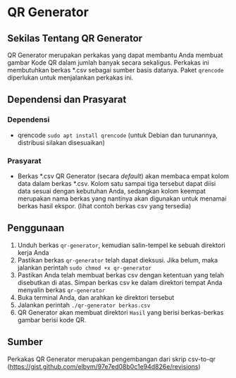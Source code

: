 # QR Generator

## Sekilas Tentang QR Generator
QR Generator merupakan perkakas yang dapat membantu Anda membuat gambar Kode QR dalam jumlah banyak secara sekaligus. Perkakas ini membutuhkan berkas *.csv sebagai sumber basis datanya. Paket `qrencode` diperlukan untuk menjalankan perkakas ini.

## Dependensi dan Prasyarat
### Dependensi
- qrencode
`sudo apt install qrencode` (untuk Debian dan turunannya, distribusi silakan disesuaikan)
### Prasyarat
- Berkas *.csv 
QR Generator (secara _default_) akan membaca empat kolom data dalam berkas *.csv. Kolom satu sampai tiga tersebut dapat diisi data sesuai dengan kebutuhan Anda, sedangkan kolom keempat merupakan nama berkas yang nantinya akan digunakan untuk menamai berkas hasil ekspor. (lihat contoh berkas csv yang tersedia)

## Penggunaan
1. Unduh berkas `qr-generator`, kemudian salin-tempel ke sebuah direktori kerja Anda
2. Pastikan berkas `qr-generator` telah dapat dieksusi. Jika belum, maka jalankan perintah `sudo chmod +x qr-generator`
3. Pastikan Anda telah membuat berkas csv dengan ketentuan yang telah disebutkan di atas. Simpan berkas csv ke dalam direktori tempat Anda menyalin berkas `qr-generator` 
4. Buka terminal Anda, dan arahkan ke direktori tersebut
5. Jalankan perintah `./qr-generator berkas.csv`
6. QR Generator akan membuat direktori 	`Hasil` yang berisi berkas-berkas gambar berisi kode QR.

## Sumber
Perkakas QR Generator merupakan pengembangan dari skrip csv-to-qr (https://gist.github.com/elbym/97e7ed08b0c1e94d826e/revisions)

